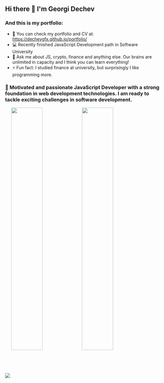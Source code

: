 ## Hi there 👋 I'm Georgi Dechev
### And this is my portfolio:

- 🔭  You can check my portfolio and CV at: https://dechevgfx.github.io/portfolio/
- 💻 Recently finished JavaScript Development path in Software University
- 💬 Ask me about JS, crypto, finance and anything else. Our brains are unlimited in capacity and I think you can learn everything!
- ⚡ Fun fact: I studied finance at university, but surprisingly I like programming more.


<h3>🧠 Motivated and passionate JavaScript Developer with a strong foundation in web development technologies. I am ready to tackle exciting challenges in software development.</h3>

<img src="https://skills.thijs.gg/iconsÏi=js,nodejs,html,css,bootstrap,vue,python,mongodb,firebase,expressjs,solidity,react,typescript,angular)">


  <img align="center" width=45% src="https://github-readme-stats.vercel.app/api?username=dechevgfx&theme=dark&show_icons=true">
  <img align="center" width=45%% src="https://github-readme-stats.vercel.app/api/top-langs/?username=dechevgfx&theme=dark">


